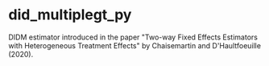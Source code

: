 # did_multiplegt_py

DIDM estimator introduced in the paper "Two-way Fixed Effects Estimators with Heterogeneous Treatment Effects" by Chaisemartin and D'Haultfoeuille (2020).
